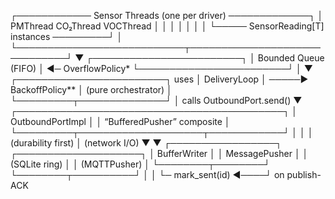 ┌──────────── Sensor Threads (one per driver) ─────────────┐
│  PMThread             CO₂Thread              VOCThread   │
│       │                    │                     │       │
│       └───── SensorReading[T] instances ─────────┘       │
└───────────────────────────┬──────────────────────────────┘
                            ▼
                 ┌────────────────────────┐
                 │  Bounded Queue (FIFO)  │  ◄─ OverflowPolicy*
                 └────────────────────────┘
                            │
                            ▼
                 ┌────────────────────────┐        uses
                 │      DeliveryLoop      │ ─────► BackoffPolicy**
                 │  (pure orchestrator)   │
                 └─────────┬──────────────┘
                           │  calls OutboundPort.send()
                           ▼
          ┌───────────────────────────────────────────┐
          │            OutboundPortImpl               │
          │      “BufferedPusher” composite           │
          └─────────┬────────────────────┬────────────┘
                    │                    │
                    │ (durability first) │ (network I/O)
                    ▼                    ▼
          ┌─────────────────┐   ┌────────────────────┐
          │  BufferWriter   │   │    MessagePusher   │
          │  (SQLite ring)  │   │   (MQTTPusher)     │
          └────────┬────────┘   └────────┬──────────┘
                   │                     │
                   └─ mark_sent(id) ◄────┘  on publish-ACK
